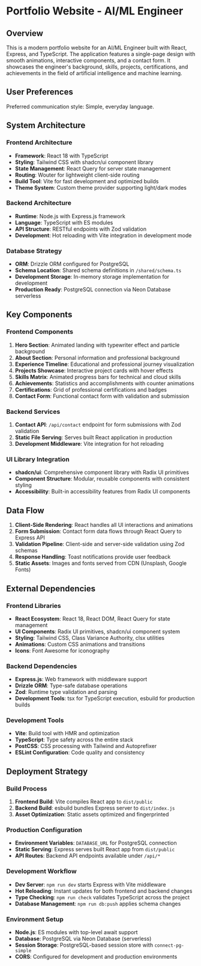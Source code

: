 # Portfolio Website - AI/ML Engineer

## Overview

This is a modern portfolio website for an AI/ML Engineer built with React, Express, and TypeScript. The application features a single-page design with smooth animations, interactive components, and a contact form. It showcases the engineer's background, skills, projects, certifications, and achievements in the field of artificial intelligence and machine learning.

## User Preferences

Preferred communication style: Simple, everyday language.

## System Architecture

### Frontend Architecture
- **Framework**: React 18 with TypeScript
- **Styling**: Tailwind CSS with shadcn/ui component library
- **State Management**: React Query for server state management
- **Routing**: Wouter for lightweight client-side routing
- **Build Tool**: Vite for fast development and optimized builds
- **Theme System**: Custom theme provider supporting light/dark modes

### Backend Architecture
- **Runtime**: Node.js with Express.js framework
- **Language**: TypeScript with ES modules
- **API Structure**: RESTful endpoints with Zod validation
- **Development**: Hot reloading with Vite integration in development mode

### Database Strategy
- **ORM**: Drizzle ORM configured for PostgreSQL
- **Schema Location**: Shared schema definitions in `/shared/schema.ts`
- **Development Storage**: In-memory storage implementation for development
- **Production Ready**: PostgreSQL connection via Neon Database serverless

## Key Components

### Frontend Components
1. **Hero Section**: Animated landing with typewriter effect and particle background
2. **About Section**: Personal information and professional background
3. **Experience Timeline**: Educational and professional journey visualization
4. **Projects Showcase**: Interactive project cards with hover effects
5. **Skills Matrix**: Animated progress bars for technical and cloud skills
6. **Achievements**: Statistics and accomplishments with counter animations
7. **Certifications**: Grid of professional certifications and badges
8. **Contact Form**: Functional contact form with validation and submission

### Backend Services
1. **Contact API**: `/api/contact` endpoint for form submissions with Zod validation
2. **Static File Serving**: Serves built React application in production
3. **Development Middleware**: Vite integration for hot reloading

### UI Library Integration
- **shadcn/ui**: Comprehensive component library with Radix UI primitives
- **Component Structure**: Modular, reusable components with consistent styling
- **Accessibility**: Built-in accessibility features from Radix UI components

## Data Flow

1. **Client-Side Rendering**: React handles all UI interactions and animations
2. **Form Submission**: Contact form data flows through React Query to Express API
3. **Validation Pipeline**: Client-side and server-side validation using Zod schemas
4. **Response Handling**: Toast notifications provide user feedback
5. **Static Assets**: Images and fonts served from CDN (Unsplash, Google Fonts)

## External Dependencies

### Frontend Libraries
- **React Ecosystem**: React 18, React DOM, React Query for state management
- **UI Components**: Radix UI primitives, shadcn/ui component system
- **Styling**: Tailwind CSS, Class Variance Authority, clsx utilities
- **Animations**: Custom CSS animations and transitions
- **Icons**: Font Awesome for iconography

### Backend Dependencies
- **Express.js**: Web framework with middleware support
- **Drizzle ORM**: Type-safe database operations
- **Zod**: Runtime type validation and parsing
- **Development Tools**: tsx for TypeScript execution, esbuild for production builds

### Development Tools
- **Vite**: Build tool with HMR and optimization
- **TypeScript**: Type safety across the entire stack
- **PostCSS**: CSS processing with Tailwind and Autoprefixer
- **ESLint Configuration**: Code quality and consistency

## Deployment Strategy

### Build Process
1. **Frontend Build**: Vite compiles React app to `dist/public`
2. **Backend Build**: esbuild bundles Express server to `dist/index.js`
3. **Asset Optimization**: Static assets optimized and fingerprinted

### Production Configuration
- **Environment Variables**: `DATABASE_URL` for PostgreSQL connection
- **Static Serving**: Express serves built React app from `dist/public`
- **API Routes**: Backend API endpoints available under `/api/*`

### Development Workflow
- **Dev Server**: `npm run dev` starts Express with Vite middleware
- **Hot Reloading**: Instant updates for both frontend and backend changes
- **Type Checking**: `npm run check` validates TypeScript across the project
- **Database Management**: `npm run db:push` applies schema changes

### Environment Setup
- **Node.js**: ES modules with top-level await support
- **Database**: PostgreSQL via Neon Database (serverless)
- **Session Storage**: PostgreSQL-based session store with `connect-pg-simple`
- **CORS**: Configured for development and production environments